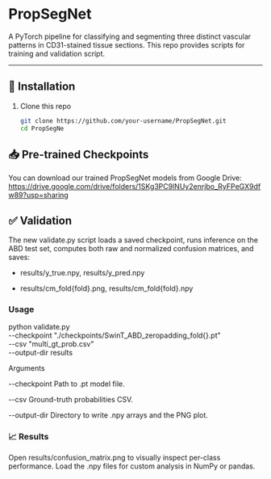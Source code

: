 # PropSegNet


A PyTorch pipeline for classifying and segmenting three distinct vascular patterns in CD31-stained tissue sections. 
This repo provides scripts for training and validation script.

---

## 🚀 Installation

1. Clone this repo  
   ```bash
   git clone https://github.com/your-username/PropSegNet.git
   cd PropSegNe

## 📥 Pre-trained Checkpoints

You can download our trained PropSegNet models from Google Drive: https://drive.google.com/drive/folders/1SKg3PC9lNUy2enrjbo_RyFPeGX9dfw89?usp=sharing

## ✅ Validation
The new validate.py script loads a saved checkpoint, runs inference on the ABD test set, computes both raw and normalized confusion matrices, and saves:

- results/y_true.npy, results/y_pred.npy

- results/cm_fold{fold}.png, results/cm_fold{fold}.npy

### Usage
python validate.py \
  --checkpoint "./checkpoints/SwinT_ABD_zeropadding_fold{}.pt" \
  --csv "multi_gt_prob.csv" \
  --output-dir results

Arguments

--checkpoint Path to .pt model file.

--csv Ground-truth probabilities CSV.

--output-dir Directory to write .npy arrays and the PNG plot.

### 📈 Results
Open results/confusion_matrix.png to visually inspect per-class performance.
Load the .npy files for custom analysis in NumPy or pandas.

